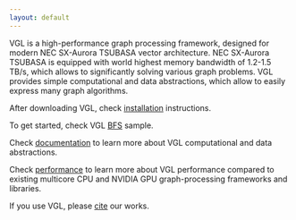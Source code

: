 ```yaml
---
layout: default
---
```


VGL is a high-performance graph processing framework, designed for modern NEC SX-Aurora TSUBASA vector architecture. NEC SX-Aurora TSUBASA is equipped with world
  highest memory bandwidth of 1.2-1.5 TB/s, which allows to significantly solving various graph problems.
  VGL provides simple computational and data abstractions, which allow to easily express many graph algorithms.

After downloading VGL, check [installation](./installation.html) instructions.

To get started, check VGL [BFS](./bfs_example.html) sample.

Check [documentation](./documentation.html)  to learn more about VGL computational and data abstractions.

Check [performance](./performance.html) to learn more about VGL performance compared to existing multicore CPU and NVIDIA 
GPU graph-processing frameworks and libraries.

If you use VGL, please [cite](./cite.html) our works.
